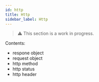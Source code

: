 ```yaml
---
id: http
title: Http
sidebar_label: Http
---
```

> ⚠️ This section is a work in progress.

Contents:

* respone object
* request object
* http method
* http status
* http header
